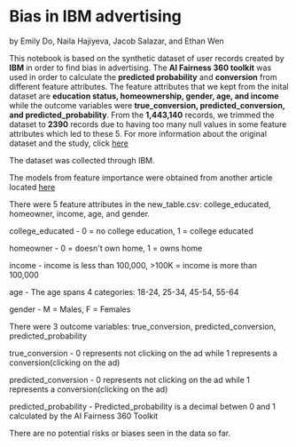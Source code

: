 # Bias in IBM advertising
by Emily Do, Naila Hajiyeva, Jacob Salazar, and Ethan Wen

This notebook is based on the synthetic dataset of user records created by **IBM** in order to find bias in advertising. The **AI Fairness 360 toolkit** was used in order to calculate the **predicted probability** and **conversion** from different feature attributes. The feature attributes that we kept from the inital dataset are **education status, homeownership, gender, age, and income** while the outcome variables were **true_conversion, predicted_conversion, and predicted_probability**. From the **1,443,140** records, we trimmed the dataset to **2390** records due to having too many null values in some feature attributes which led to these 5. For more information about the original dataset and the study, click [here](https://developer.ibm.com/exchanges/data/all/bias-in-advertising/)

The dataset was collected through IBM.

The models from feature importance were obtained from another article located [here](https://towardsdatascience.com/understanding-feature-importance-and-how-to-implement-it-in-python-ff0287b20285)

There were 5 feature attributes in the new_table.csv: college_educated, homeowner, income, age, and gender. 

college_educated - 0 = no college education, 1 = college educated

homeowner - 0 = doesn't own home, 1 = owns home

income - income is less than 100,000, >100K = income is more than 100,000

age - The age spans 4 categories: 18-24, 25-34, 45-54, 55-64

gender - M = Males, F = Females

There were 3 outcome variables: true_conversion, predicted_conversion, predicted_probability

true_conversion - 0 represents not clicking on the ad while 1 represents a conversion(clicking on the ad)

predicted_conversion - 0 represents not clicking on the ad while 1 represents a conversion(clicking on the ad)

predicted_probability - Predicted_probability is a decimal betwen 0 and 1 calculated by the AI Fairness 360 Toolkit

There are no potential risks or biases seen in the data so far. 
